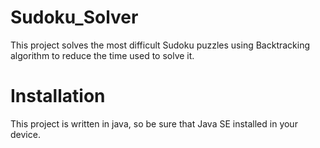 # Sudoku_Solver
This project solves the most difficult Sudoku puzzles using Backtracking algorithm to reduce the time used to solve it.

# Installation
This project is written in java, so be sure that Java SE installed in your device.
